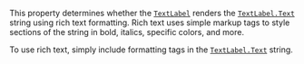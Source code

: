 This property determines whether the [`TextLabel`](https://create.roblox.com/docs/reference/engine/classes/TextLabel) renders the
[`TextLabel.Text`](https://create.roblox.com/docs/reference/engine/classes/TextLabel#Text) string using rich text formatting. Rich text uses
simple markup tags to style sections of the string in bold, italics,
specific colors, and more.

To use rich text, simply include formatting tags in the
[`TextLabel.Text`](https://create.roblox.com/docs/reference/engine/classes/TextLabel#Text) string.